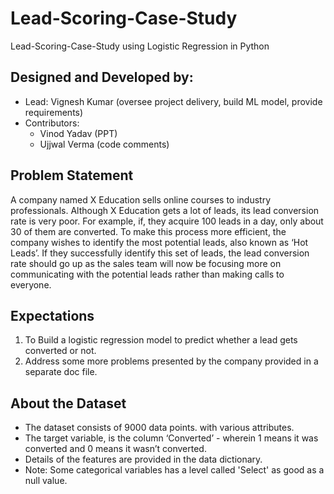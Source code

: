 # Lead-Scoring-Case-Study

Lead-Scoring-Case-Study using Logistic Regression in Python

## Designed and Developed by:

- Lead: Vignesh Kumar (oversee project delivery, build ML model, provide requirements)
- Contributors: 
  - Vinod Yadav (PPT)
  - Ujjwal Verma (code comments)

## Problem Statement

A company named X Education sells online courses to industry professionals. Although X Education gets a lot of leads, its lead conversion rate is very poor. For example, if, they acquire 100 leads in a day, only about 30 of them are converted. To make this process more efficient, the company wishes to identify the most potential leads, also known as ‘Hot Leads’. If they successfully identify this set of leads, the lead conversion rate should go up as the sales team will now be focusing more on communicating with the potential leads rather than making calls to everyone.

## **Expectations**

1. To Build a logistic regression model to predict whether a lead gets converted or not.
2. Address some more problems presented by the company provided in a separate doc file.

## **About the Dataset**

- The dataset consists of 9000 data points. with various attributes.
- The target variable, is the column ‘Converted’ - wherein 1 means it was converted and 0 means it wasn’t converted. 
- Details of the features are provided in the data dictionary. 
- Note: Some categorical variables has a level called 'Select' as good as a null value.
